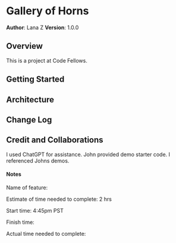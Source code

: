# Gallery of Horns

**Author**: Lana Z
**Version**: 1.0.0 

## Overview
This is a project at Code Fellows.

## Getting Started


## Architecture


## Change Log



## Credit and Collaborations
I used ChatGPT for assistance.
John provided demo starter code.
I referenced Johns demos.

#### Notes
Name of feature: 

Estimate of time needed to complete: 2 hrs

Start time: 4:45pm PST

Finish time:

Actual time needed to complete: 